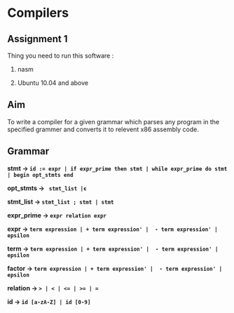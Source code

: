 # Compilers

Assignment 1 
------------------------ 
Thing you need to run this software :

1) nasm

2) Ubuntu 10.04 and above 

Aim
------------------------ 

To write a compiler for a given grammar which parses any program in the specified grammer and converts it to relevent x86 assembly code.

Grammar
------------------------


**stmt → ` id := expr | if expr_prime then stmt | while expr_prime do stmt | begin opt_stmts end `**

**opt_stmts  → ` stmt_list |є`**

**stmt_list  → `stmt_list ; stmt | stmt `**

**expr_prime → `expr relation expr`**

**expr  → `term expression | + term expression' |  - term expression' |  epsilon`**

**term  → `term expression | + term expression' |  - term expression' |  epsilon`**

**factor  → `term expression | + term expression' |  - term expression' |  epsilon`**

**relation → `> | < | <= | >= | = `**

**id  → `id [a-zA-Z] | id [0-9]`**

